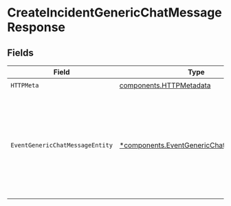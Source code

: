 # CreateIncidentGenericChatMessageResponse


## Fields

| Field                                                                                                           | Type                                                                                                            | Required                                                                                                        | Description                                                                                                     |
| --------------------------------------------------------------------------------------------------------------- | --------------------------------------------------------------------------------------------------------------- | --------------------------------------------------------------------------------------------------------------- | --------------------------------------------------------------------------------------------------------------- |
| `HTTPMeta`                                                                                                      | [components.HTTPMetadata](../../models/components/httpmetadata.md)                                              | :heavy_check_mark:                                                                                              | N/A                                                                                                             |
| `EventGenericChatMessageEntity`                                                                                 | [*components.EventGenericChatMessageEntity](../../models/components/eventgenericchatmessageentity.md)           | :heavy_minus_sign:                                                                                              | Create a new generic chat message on an incident timeline. These are independent of any specific chat provider. |